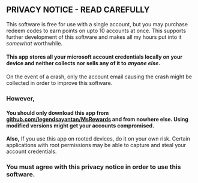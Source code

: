 ## PRIVACY NOTICE - READ CAREFULLY
This software is free for use with a single account, but you may purchase redeem codes to earn points on upto 10 accounts at once. This supports further development of this software and makes all my hours put into it _somewhat_ worthwhile.
#### This app stores all your microsoft account credentials locally on your device and neither collects nor sells any of it to _anyone else_.
On the event of a crash, only the account email causing the crash might be collected in order to improve this software.
### However,
 #### You should only download this app from [github.com/legendsayantan/MsRewards](https://github.com/legendsayantan/msrewards/releases/latest) and from nowhere else. Using modified versions might get your accounts compromised.

**Also,**
If you use this app on rooted devices, do it on your own risk. Certain applications with root permissions may be able to capture and steal your account credentials.

### You must agree with this privacy notice in order to use this software.
